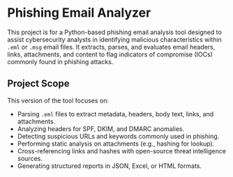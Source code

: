 # Phishing Email Analyzer

This project is for a Python-based phishing email analysis tool designed to assist cybersecurity analysts in identifying malicious characteristics within `.eml` or `.msg` email files. It extracts, parses, and evaluates email headers, links, attachments, and content to flag indicators of compromise (IOCs) commonly found in phishing attacks.

## Project Scope

This version of the tool focuses on:

- Parsing `.eml` files to extract metadata, headers, body text, links, and attachments.
- Analyzing headers for SPF, DKIM, and DMARC anomalies.
- Detecting suspicious URLs and keywords commonly used in phishing.
- Performing static analysis on attachments (e.g., hashing for lookup).
- Cross-referencing links and hashes with open-source threat intelligence sources.
- Generating structured reports in JSON, Excel, or HTML formats.

